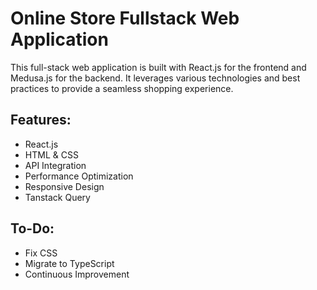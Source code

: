 # Online Store Fullstack Web Application

This full-stack web application is built with React.js for the frontend and Medusa.js for the backend. It leverages various technologies and best practices to provide a seamless shopping experience.

## Features:
- React.js
- HTML & CSS
- API Integration
- Performance Optimization
- Responsive Design
- Tanstack Query

## To-Do:
- Fix CSS
- Migrate to TypeScript
- Continuous Improvement
